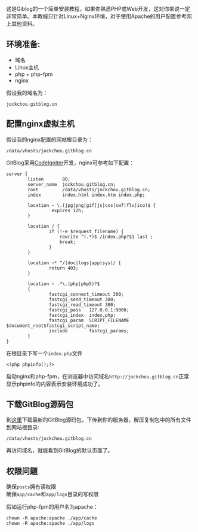 <!--
author: jockchou
date: 2015-07-30
title: GitBlog安装
tags: GitBlog
category: GitBlog
status: publish
summary: 这是Giblog的一个简单安装教程，如果你熟悉PHP或Web开发，这对你来说一定非常简单。本教程只针对Linux+Nginx环境，对于使用Apache的用户配置参考网上其他资料。
-->

这是Giblog的一个简单安装教程，如果你熟悉PHP或Web开发，这对你来说一定非常简单。本教程只针对Linux+Nginx环境，对于使用Apache的用户配置参考网上其他资料。

## 环境准备: ##

- 域名
- Linux主机
- php + php-fpm
- nginx

假设我的域名为：
```
jockchou.gitblog.cn
```

## 配置nginx虚拟主机 ##

假设我的nginx配置的网站根目录为：

```
/data/vhosts/jockchou.gitblog.cn
```

GitBlog采用[CodeIgniter](http://codeigniter.org.cn/)开发，nginx可参考如下配置：

```
server {
        listen       80;
        server_name  jockchou.gitblog.cn;
        root         /data/vhosts/jockchou.gitblog.cn;
        index        index.html index.htm index.php;

        location ~ \.(jpg|png|gif|js|css|swf|flv|ico)$ {
                 expires 12h;
        }

        location / {
                if (!-e $request_filename) {
					rewrite ^(.*)$ /index.php?$1 last ;
					break;
                }
        }

        location ~* ^/(doc|logs|app|sys)/ {
                return 403;
        }
    
        location ~ .*\.(php|php5)?$
        {
                fastcgi_connect_timeout 300;
                fastcgi_send_timeout 300;
                fastcgi_read_timeout 300;
                fastcgi_pass   127.0.0.1:9000;
                fastcgi_index  index.php;
                fastcgi_param  SCRIPT_FILENAME $document_root$fastcgi_script_name;
                include        fastcgi_params;
        }
}
```
在根目录下写一个`index.php`文件

```
<?php phpinfo();?>
```
启动nginx和php-fpm，在浏览器中访问域名`http://jockchou.gitblog.cn`正常显示phpinfo的内容表示安装环境成功了。

## 下载GitBlog源码包 ##

到[这里](https://github.com/jockchou/gitblog/releases)下载最新的GitBlog源码包，下传到你的服务器，解压复制包中的所有文件到网站根目录:
```
/data/vhosts/jockchou.gitblog.cn
```
再访问域名，就能看到GitBlog的默认页面了。

## 权限问题 ##

确保`posts`拥有读权限  
确保`app/cache`和`app/logs`目录的写权限  

假如运行php-fpm的用户名为apache：

```
chown -R apache:apache ./app/cache
chown -R apache:apache ./app/logs
```





